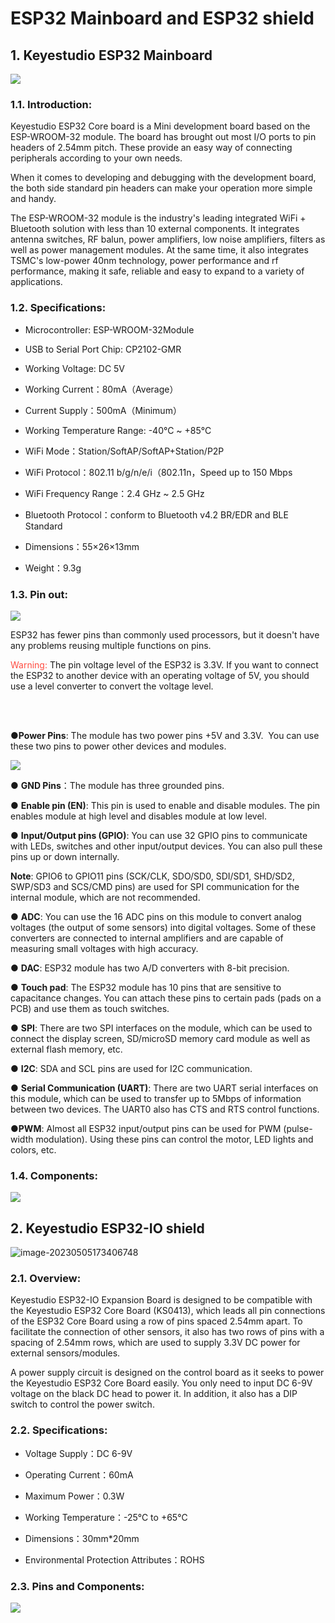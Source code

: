 # ESP32 Mainboard and ESP32 shield 

## 1. Keyestudio ESP32 Mainboard
![](media/image-20230505172726896.png)

### 1.1. Introduction:

Keyestudio ESP32 Core board is a Mini development board based on the ESP-WROOM-32 module. The board has brought out most I/O ports to pin headers of 2.54mm pitch. These provide an easy way of connecting peripherals according to your own needs.

When it comes to developing and debugging with the development board, the both side standard pin headers can make your operation more simple and handy.

The ESP-WROOM-32 module is the industry's leading integrated WiFi + Bluetooth solution with less than 10 external components. It integrates antenna switches, RF balun, power amplifiers, low noise amplifiers, filters as well as power management modules. At the same time, it also integrates TSMC's low-power 40nm technology, power performance and rf performance, making it safe, reliable and easy to expand to a variety of applications.  

### 1.2. Specifications:

- Microcontroller: ESP-WROOM-32Module

- USB to Serial Port Chip: CP2102-GMR

- Working Voltage: DC 5V

- Working Current：80mA（Average）

- Current Supply：500mA（Minimum）

- Working Temperature Range: -40°C ~ +85°C 

- WiFi Mode：Station/SoftAP/SoftAP+Station/P2P

- WiFi Protocol：802.11 b/g/n/e/i（802.11n，Speed up to 150 Mbps

- WiFi Frequency Range：2.4 GHz ~ 2.5 GHz

- Bluetooth Protocol：conform to Bluetooth v4.2 BR/EDR and BLE Standard

- Dimensions：55×26×13mm

- Weight：9.3g


### 1.3. Pin out:

![](media/faad4453ca14a342def16fdc3d46ef79.png)

ESP32 has fewer pins than commonly used processors, but it doesn't have any problems reusing multiple functions on pins.  

<span style="color: rgb(255, 76, 65);">Warning:</span> The pin voltage level of the ESP32 is 3.3V. If you want to connect the ESP32 to another device with an operating voltage of 5V, you should use a level converter to convert the voltage level.

<br>
<br>

**●Power Pins**: The module has two power pins +5V and 3.3V.  You can use these two pins to power other devices and modules. 

![](media/2a90758b3a2e998d7af545fdbb432f08.png)

● **GND Pins**：The module has three grounded pins.

● **Enable pin (EN)**: This pin is used to enable and disable modules. The pin enables module at high level and disables module at low level.  

● **Input/Output pins (GPIO)**: You can use 32 GPIO pins to communicate with LEDs, switches and other input/output devices. You can also pull these pins up or down internally.  

**Note**: GPIO6 to GPIO11 pins (SCK/CLK, SDO/SD0, SDI/SD1, SHD/SD2, SWP/SD3 and SCS/CMD pins) are used for SPI communication for the internal  module, which are not recommended.  

● **ADC**: You can use the 16 ADC pins on this module to convert analog voltages (the output of some sensors) into digital voltages. Some of these converters are connected to internal amplifiers and are capable of measuring small voltages with high accuracy.

● **DAC**: ESP32 module has two A/D converters with 8-bit precision.

● **Touch pad**: The ESP32 module has 10 pins that are sensitive to capacitance changes. You can attach these pins to certain pads (pads on a PCB) and use them as touch switches.  

● **SPI**: There are two SPI interfaces on the module, which can be used to connect the display screen, SD/microSD memory card module as well as external flash memory, etc.  

● **I2C**: SDA and SCL pins are used for I2C communication.  

● **Serial Communication (UART)**: There are two UART serial interfaces on this module, which can be used to transfer up to 5Mbps of information between two devices. The UART0 also has CTS and RTS control functions. 

●**PWM**: Almost all ESP32 input/output pins can be used for PWM (pulse-width modulation). Using these pins can control the motor, LED lights and colors, etc.  

### 1.4. Components:

![](media/4e99a4f953b9ede17b5c135232ddb476.png)

## 2. Keyestudio ESP32-IO shield

![image-20230505173406748](media/image-20230505173406748.png)

### 2.1. Overview:

Keyestudio ESP32-IO Expansion Board is designed to be compatible with the Keyestudio ESP32 Core Board (KS0413), which leads all pin connections of the ESP32 Core Board using a row of pins spaced 2.54mm apart. To facilitate the connection of other sensors, it also has two rows of pins with a spacing of 2.54mm rows, which are used to supply 3.3V DC power for external sensors/modules. 

A power supply circuit is designed on the control board as it seeks to power the Keyestudio ESP32 Core Board easily. You only need to input DC 6-9V voltage on the black DC head to power it. In addition, it also has a DIP switch to control the power switch. 


### 2.2. Specifications:

- Voltage Supply：DC 6-9V

- Operating Current：60mA

- Maximum Power：0.3W

- Working Temperature：-25℃ to +65℃

- Dimensions：30mm*20mm

- Environmental Protection Attributes：ROHS


### 2.3. Pins and Components:

![](media/745d1963a8f8cd8dc3cfb76611daea4c.jpeg)
